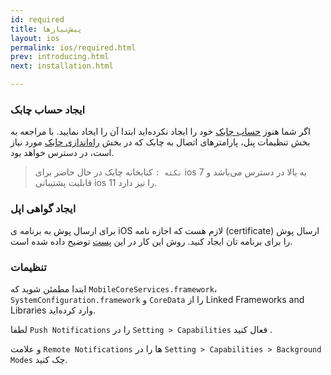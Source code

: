 ```yaml
---
id: required
title: پیش‌نیازها
layout: ios
permalink: ios/required.html
prev: introducing.html
next: installation.html

---
```


### ایجاد حساب چابک

اگر شما هنوز [حساب چابک](http://chabokpush.com) خود را ایجاد نکرده‌اید ابتدا آن را ایجاد نمایید. با مراجعه به بخش تنظیمات پنل، پارامترهای اتصال به چابک که در بخش [راه‌اندازی چابک](setup.html) مورد نیاز است، در دسترس خواهد بود.

> `نکته :` کتابخانه چابک در حال حاضر برای ios 7  به بالا در دسترس می‌باشد و قابلیت پشتیبانی ios 11 را نیز دارد.

### ایجاد گواهی اپل

برای ارسال پوش به برنامه ی iOS لازم هست که اجازه نامه (certificate) ارسال پوش را برای برنامه تان ایجاد کنید. روش این کار در این [پست](certificate.html)  توضیح داده شده است.

###  تنظیمات

ابتدا مطمئن شوید که `MobileCoreServices.framework`، `SystemConfiguration.framework` و `CoreData` را از Linked Frameworks and Libraries وارد کرده‌اید.

لطفا `Push Notifications` را در `Setting > Capabilities` فعال کنید .

و علامت `Remote Notifications` ها را در `Setting > Capabilities > Background Modes` چک کنید.
